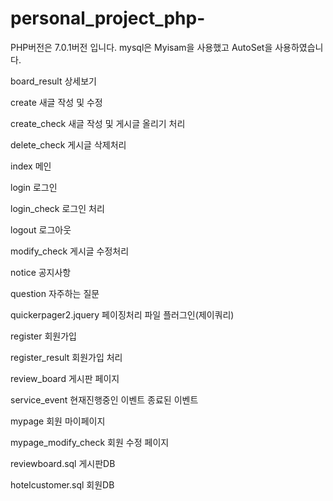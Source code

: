 # personal_project_php- 

PHP버전은 7.0.1버전 입니다. mysql은 Myisam을 사용했고 AutoSet을 사용하였습니다.

board_result 상세보기 

create 새글 작성 및 수정

create_check 새글 작성 및 게시글 올리기 처리

delete_check 게시글 삭제처리

index 메인

login 로그인

login_check 로그인 처리

logout 로그아웃

modify_check 게시글 수정처리

notice 공지사항

question 자주하는 질문

quickerpager2.jquery 페이징처리 파일 플러그인(제이쿼리)

register 회원가입

register_result 회원가입 처리

review_board 게시판 페이지

service_event 현재진행중인 이벤트 종료된 이벤트

mypage 회원 마이페이지

mypage_modify_check 회원 수정 페이지 

reviewboard.sql 게시판DB

hotelcustomer.sql 회원DB
